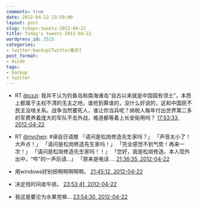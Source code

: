 ```yaml
---
comments: true
date: 2012-04-22 23:59:00
layout: post
slug: todays-tweets-2012-04-22
title: Today's tweets 2012-04-22
wordpress_id: 2515
categories:
- twitter-backup[Twitter备份]
post_format:
- Aside
tags:
- backup
- twitter
---
```





  * RT [@cxzj](http://twitter.com/cxzj): 我并不认为钓鱼岛和南海诸岛“自古以来就是中国固有领土”，本质上都属于主权不清的无主之地，谁抢到算谁的，没什么好说的，这和中国民不民主没啥关系。战争当然要死人，谁让你当兵呢？纳税人每年付出世界第二多的军费养着庞大的军队不去外战，难道都等着上长安街用吗？ [17:53:33, 2012-04-22](http://twitter.com/gfrog/statuses/194000985293725697)





  * RT [@nvchen](http://twitter.com/nvchen): #译自日语推
「请问是松岗修造先生家吗？」
「声音太小了！大声点！」
「请问是松岗修造先生家吗！」
「完全感觉不到气势！再来一次！」
「请问是松岗修造先生家吗！！」
「您好，我是松岗修造。本人现外出中，“哔”的一声后请…」
「原来是电话 ... [21:36:35, 2012-04-22](http://twitter.com/gfrog/statuses/194057109825003521)





  * 用windows好别扭啊啊啊啊啊。 [21:45:12, 2012-04-22](http://twitter.com/gfrog/statuses/194059281522376704)





  * 决定找时间收牛排。 [23:53:41, 2012-04-22](http://twitter.com/gfrog/statuses/194091613012758528)





  * 我这是要沦为水果党嘛… [23:54:30, 2012-04-22](http://twitter.com/gfrog/statuses/194091820957970433)




